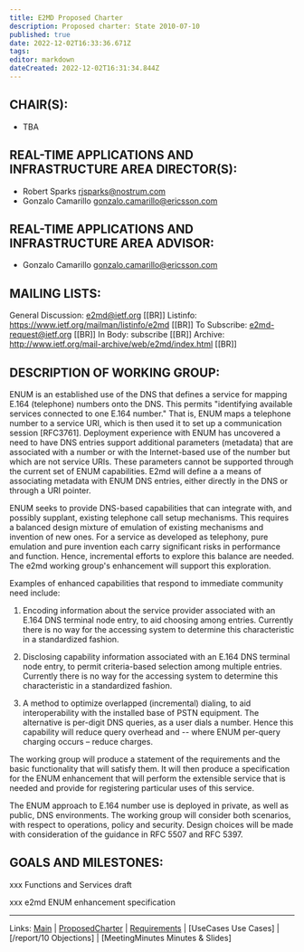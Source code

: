 ```yaml
---
title: E2MD Proposed Charter
description: Proposed charter: State 2010-07-10
published: true
date: 2022-12-02T16:33:36.671Z
tags: 
editor: markdown
dateCreated: 2022-12-02T16:31:34.844Z
---
```


## CHAIR(S):

   * TBA

## REAL-TIME APPLICATIONS AND INFRASTRUCTURE AREA DIRECTOR(S):

   * Robert Sparks <rjsparks@nostrum.com>
   * Gonzalo Camarillo <gonzalo.camarillo@ericsson.com>


## REAL-TIME APPLICATIONS AND INFRASTRUCTURE AREA ADVISOR:

   * Gonzalo Camarillo <gonzalo.camarillo@ericsson.com>


## MAILING LISTS:

   General Discussion: e2md@ietf.org [[BR]]
   Listinfo: https://www.ietf.org/mailman/listinfo/e2md [[BR]]
   To Subscribe: e2md-request@ietf.org [[BR]]
   In Body: subscribe [[BR]]
   Archive: http://www.ietf.org/mail-archive/web/e2md/index.html [[BR]]


## DESCRIPTION OF WORKING GROUP:

ENUM is an established use of the DNS that defines a service
for mapping E.164 (telephone) numbers onto the DNS.  This permits
"identifying available services connected to one E.164
number." That is, ENUM maps a telephone number to a service URI,
which is then used it to set up a communication session
[RFC3761]. Deployment experience with ENUM has uncovered a need
to have DNS entries support additional parameters (metadata) that
are associated with a number or with the Internet-based use of
the number but which are not service URIs.  These parameters
cannot be supported through the current set of ENUM capabilities.
E2md will define a a means of associating metadata with ENUM DNS
entries, either directly in the DNS or through a URI pointer.

ENUM seeks to provide DNS-based capabilities that can
integrate with, and possibly supplant, existing telephone call
setup mechanisms.  This requires a balanced design mixture of
emulation of existing mechanisms and invention of new ones.  For
a service as developed as telephony, pure emulation and pure
invention each carry significant risks in performance and
function.  Hence, incremental efforts to explore this balance are
needed.  The e2md working group's enhancement will support this
exploration.

Examples of enhanced capabilities that respond to immediate community need include:

  1. Encoding information about the service provider associated
     with an E.164 DNS terminal node entry, to aid choosing among
     entries. Currently there is no way for the accessing system
     to determine this characteristic in a standardized fashion.

  2. Disclosing capability information associated with an E.164
     DNS terminal node entry, to permit criteria-based selection
     among multiple entries. Currently there is no way for the
     accessing system to determine this characteristic in a
     standardized fashion.

  3. A method to optimize overlapped (incremental) dialing, to
     aid interoperability with the installed base of PSTN
     equipment.  The alternative is per-digit DNS queries, as a
     user dials a number.  Hence this capability will reduce
     query overhead and -- where ENUM per-query charging occurs –
     reduce charges.

The working group will produce a statement of the requirements
and the basic functionality that will satisfy them.  It will then
produce a specification for the ENUM enhancement that will
perform the extensible service that is needed and provide for
registering particular uses of this service.

The ENUM approach to E.164 number use is deployed in private,
as well as public, DNS environments.  The working group will
consider both scenarios, with respect to operations, policy and
security. Design choices will be made with consideration of the
guidance in RFC 5507 and RFC 5397.


## GOALS AND MILESTONES:

xxx  Functions and Services draft

xxx  e2md ENUM enhancement specification

----

Links: [Main](group/e2md) | [ProposedCharter](/group/e2md/ProposedCharter) | [Requirements](/group/e2md/RequirementsList) | [UseCases Use Cases] | [/report/10 Objections] | [MeetingMinutes Minutes & Slides]
